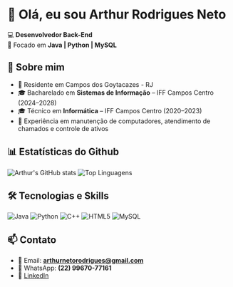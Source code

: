 # 👋 Olá, eu sou Arthur Rodrigues Neto  
💻 **Desenvolvedor Back-End**  
🚀 Focado em **Java | Python | MySQL**  

## 📌 Sobre mim
- 📍 Residente em Campos dos Goytacazes - RJ  
- 🎓 Bacharelado em **Sistemas de Informação** – IFF Campos Centro (2024–2028)  
- 🎓 Técnico em **Informática** – IFF Campos Centro (2020–2023)  
- 🔧 Experiência em manutenção de computadores, atendimento de chamados e controle de ativos  


## 📊 Estatísticas do Github

![Arthur's GitHub stats](https://github-readme-stats.vercel.app/api?username=arthur-rn&show_icons=true&theme=dracula)
![Top Linguagens](https://github-readme-stats.vercel.app/api/top-langs/?username=arthur-rn&layout=compact&theme=dracula)

## 🛠️ Tecnologias e Skills

![Java](https://img.shields.io/badge/Java-ED8B00?style=for-the-badge&logo=java&logoColor=white)
![Python](https://img.shields.io/badge/Python-3776AB?style=for-the-badge&logo=python&logoColor=white)
![C++](https://img.shields.io/badge/C++-00599C?style=for-the-badge&logo=c%2B%2B&logoColor=white)
![HTML5](https://img.shields.io/badge/HTML5-E34F26?style=for-the-badge&logo=html5&logoColor=white)
![MySQL](https://img.shields.io/badge/MySQL-4479A1?style=for-the-badge&logo=mysql&logoColor=white)

## 📫 Contato
- 📧 Email: **arthurnetorodrigues@gmail.com**  
- 📱 WhatsApp: **(22) 99670-77161**  
- 💼 [LinkedIn](https://www.linkedin.com/in/arthur-rodrigues-neto-281463220/)
